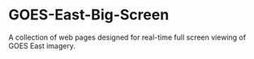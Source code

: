 # GOES-East-Big-Screen
A collection of web pages designed for real-time full screen viewing of GOES East imagery.
